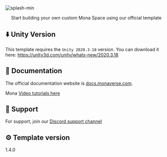 ![splash-min](https://user-images.githubusercontent.com/61861940/147894582-30f0b076-6647-46b2-b731-1a9535b19aa9.jpg)
<p align="center">Start building your own custom Mona Space using our official template</p>

## ⬇️ Unity Version
This template requires the ```Unity 2020.3.18``` version. You can download it here:
https://unity3d.com/unity/whats-new/2020.3.18


## 📃 Documentation

The official documentation website is [docs.monaverse.com](https://docs.monaverse.com/get-started).

Mona [Video tutorials here](https://docs.monaverse.com/mona-tutorials)


## 💬 Support

For support, join our [Discord support channel](https://discord.gg/gcrGHzTerU)

## ⚙️ Template version
1.4.0

